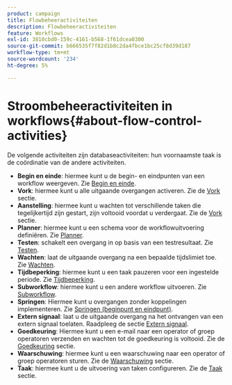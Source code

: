 ```yaml
---
product: campaign
title: Flowbeheeractiviteiten
description: Flowbeheeractiviteiten
feature: Workflows
exl-id: 3810cbd0-159c-4161-b568-1f61dcea0300
source-git-commit: b666535f7f82d1b8c2da4fbce1bc25cf8d39d187
workflow-type: tm+mt
source-wordcount: '234'
ht-degree: 5%

---
```


# Stroombeheeractiviteiten in workflows{#about-flow-control-activities}



De volgende activiteiten zijn databaseactiviteiten: hun voornaamste taak is de coördinatie van de andere activiteiten.

* **Begin en einde**: hiermee kunt u de begin- en eindpunten van een workflow weergeven. Zie [Begin en einde](start-and-end.md).
* **Vork**: hiermee kunt u alle uitgaande overgangen activeren. Zie de [Vork](fork.md) sectie.
* **Aanstelling**: hiermee kunt u wachten tot verschillende taken die tegelijkertijd zijn gestart, zijn voltooid voordat u verdergaat. Zie de [Vork](fork.md) sectie.
* **Planner**: hiermee kunt u een schema voor de workflowuitvoering definiëren. Zie [Planner](scheduler.md).
* **Testen**: schakelt een overgang in op basis van een testresultaat. Zie [Testen](test.md).
* **Wachten**: laat de uitgaande overgang na een bepaalde tijdslimiet toe. Zie [Wachten](wait.md).
* **Tijdbeperking**: hiermee kunt u een taak pauzeren voor een ingestelde periode. Zie [Tijdbeperking](time-constraint.md).
* **Subworkflow**: hiermee kunt u een andere workflow uitvoeren. Zie [Subworkflow](sub-workflow.md).
* **Springen**: Hiermee kunt u overgangen zonder koppelingen implementeren. Zie [Springen (beginpunt en eindpunt)](jump-start-point-and-end-point.md).
* **Extern signaal**: laat u de uitgaande overgang na het ontvangen van een extern signaal toelaten. Raadpleeg de sectie [Extern signaal](external-signal.md).
* **Goedkeuring**: Hiermee kunt u een e-mail naar een operator of groep operatoren verzenden en wachten tot de goedkeuring is voltooid. Zie de [Goedkeuring](approval.md) sectie.
* **Waarschuwing**: hiermee kunt u een waarschuwing naar een operator of groep operatoren sturen. Zie de [Waarschuwing](alert.md) sectie.
* **Taak**: hiermee kunt u de uitvoering van taken configureren. Zie de [Taak](task.md) sectie.

